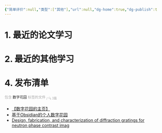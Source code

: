 ```yaml
---
{"简单评价":null,"类型":["其他"],"url":null,"dg-home":true,"dg-publish":true,"tags":["工具软件/数字花园","gardenEntry"],"permalink":"/2_兴趣_日记与留档/收集/【数字花园的主页】/","dgPassFrontmatter":true}
---
```




# 1. 最近的论文学习




# 2. 最近的其他学习






# 4. 发布清单

<span><span><sub><font color="#A6A6A6">包含</font>  数字花园  <font color="#A6A6A6">标签的文件 <sub> / 🔍 3篇</sub></font></sub></span></span><span><ul class="dataview dataview-ul dataview-result-list-root-ul"><li class="dataview-result-list-li"><span><a data-href="【数字花园的主页】" href="【数字花园的主页】" class="internal-link" target="_blank" rel="noopener">【数字花园的主页】</a></span></li><li class="dataview-result-list-li"><span><a data-href="基于Obsidian的个人数字花园" href="基于Obsidian的个人数字花园" class="internal-link" target="_blank" rel="noopener">基于Obsidian的个人数字花园</a></span></li><li class="dataview-result-list-li"><span><a data-href="Design, fabrication, and characterization of diffraction gratings for neutron phase contrast imag" href="Design, fabrication, and characterization of diffraction gratings for neutron phase contrast imag" class="internal-link" target="_blank" rel="noopener">Design, fabrication, and characterization of diffraction gratings for neutron phase contrast imag</a></span></li></ul></span>













